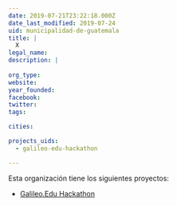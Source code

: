 ```yaml
---
date: 2019-07-21T23:22:18.000Z
date_last_modified: 2019-07-24
uid: municipalidad-de-guatemala
title: |
  X
legal_name: 
description: |
  
org_type: 
website: 
year_founded: 
facebook: 
twitter: 
tags:

cities: 

projects_uids:
  - galileo-edu-hackathon

---
```


Esta organización tiene los siguientes proyectos:

- [Galileo.Edu Hackathon](/proyectos/galileo-edu-hackathon)
